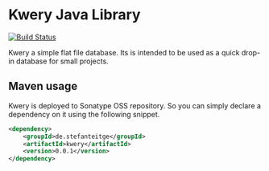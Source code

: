 # Kwery Java Library

[![Build Status](https://travis-ci.org/stefanteitge/kwery.png?branch=master)](https://travis-ci.org/stefanteitge/kwery)

Kwery a simple flat file database.
Its is intended to be used as a quick drop-in database for small projects.

## Maven usage

Kwery is deployed to Sonatype OSS repository. So you can simply declare a dependency on it using the following snippet.

```xml
<dependency>
    <groupId>de.stefanteitge</groupId>
    <artifactId>kwery</artifactId>
    <version>0.0.1</version>
</dependency>
```
